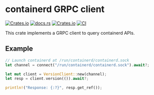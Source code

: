 # containerd GRPC client

[![Crates.io](https://img.shields.io/crates/v/containerd-client)](https://crates.io/crates/containerd-client)
[![docs.rs](https://img.shields.io/docsrs/containerd-client)](https://docs.rs/containerd-client/latest/containerd_client/)
[![Crates.io](https://img.shields.io/crates/l/containerd-client)](https://github.com/containerd/rust-extensions/blob/main/LICENSE)
[![CI](https://github.com/mxpv/shim-rs/actions/workflows/ci.yml/badge.svg?branch=main)](https://github.com/mxpv/shim-rs/actions/workflows/ci.yml)

This crate implements a GRPC client to query containerd APIs.

## Example

```rust
// Launch containerd at /run/containerd/containerd.sock
let channel = connect("/run/containerd/containerd.sock").await?;

let mut client = VersionClient::new(channel);
let resp = client.version(()).await?;

println!("Response: {:?}", resp.get_ref());
```
